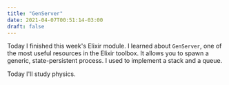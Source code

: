 ```yaml
---
title: "GenServer"
date: 2021-04-07T00:51:14-03:00
draft: false
---
```


Today I finished this week's Elixir module.
I learned about `GenServer`, one of the most useful resources
in the Elixir toolbox.
It allows you to spawn a generic, state-persistent process.
I used to implement a stack and a queue.

Today I'll study physics.

